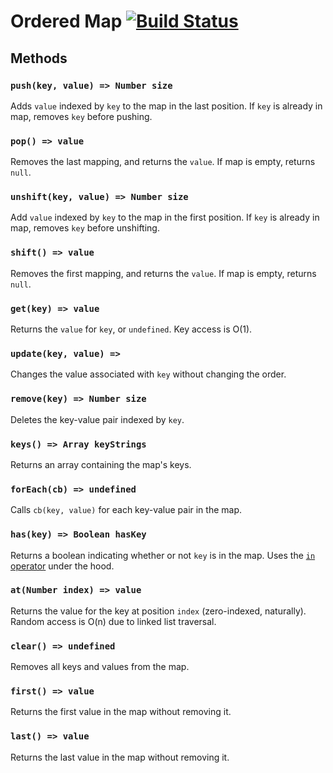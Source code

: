 # Ordered Map [![Build Status](https://travis-ci.org/nickb1080/ordered-map.svg?branch=master)](https://travis-ci.org/nickb1080/ordered-map)

## Methods

### `push(key, value) => Number size`
Adds `value` indexed by `key` to the map in the last position. If `key` is already in map, removes `key` before pushing.

### `pop() => value`
Removes the last mapping, and returns the `value`. If map is empty, returns `null`.

### `unshift(key, value) => Number size`
Add `value` indexed by `key` to the map in the first position. If `key` is already in map, removes `key` before unshifting.

### `shift() => value`
Removes the first mapping, and returns the `value`. If map is empty, returns `null`.

### `get(key) => value`
Returns the `value` for `key`, or `undefined`. Key access is O(1).

### `update(key, value) => `
Changes the value associated with `key` without changing the order.

### `remove(key) => Number size`
Deletes the key-value pair indexed by `key`.

### `keys() => Array keyStrings`
Returns an array containing the map's keys.

### `forEach(cb) => undefined`
Calls `cb(key, value)` for each key-value pair in the map.

### `has(key) => Boolean hasKey`
Returns a boolean indicating whether or not `key` is in the map. Uses the [`in` operator](https://developer.mozilla.org/en-US/docs/Web/JavaScript/Reference/Operators/in) under the hood.

### `at(Number index) => value`
Returns the value for the key at position `index` (zero-indexed, naturally). Random access is O(n) due to linked list traversal.

### `clear() => undefined`
Removes all keys and values from the map.

### `first() => value`
Returns the first value in the map without removing it.

### `last() => value`
Returns the last value in the map without removing it.
